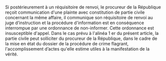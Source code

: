 Si postérieurement à un réquisitoire de renvoi, le procureur de la République reçoit communication d'une plainte avec constitution de partie civile concernant la même affaire, il communique son réquisitoire de renvoi au juge d’instruction et la procédure d'information est en conséquence interrompue par une ordonnance de non-informer. Cette ordonnance est insusceptible d'appel.
Dans le cas prévu à l'alinéa 1 er du présent article, la partie civile peut solliciter du procureur de la République, dans le cadre de la mise en état du dossier de la procédure de crime flagrant, l'accomplissement d’actes qu'elle estime utiles à la manifestation de la vérité.